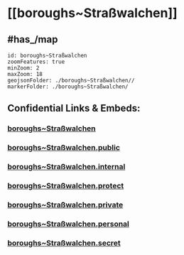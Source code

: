 # [[boroughs~Straßwalchen]] 


## #has_/map  



```leaflet
id: boroughs~Straßwalchen
zoomFeatures: true 
minZoom: 2 
maxZoom: 18
geojsonFolder: ./boroughs~Straßwalchen//
markerFolder: ./boroughs~Straßwalchen/
```


## Confidential Links & Embeds: 

### [boroughs~Straßwalchen](/_Standards/Earth/Continent/Europe/Europe~Central/Austria/Austrias_States/Salzburg,State/counties~Salzburg/Salzburg/cities~Salzburg/Straßwalchen/boroughs~Straßwalchen.md) 

### [boroughs~Straßwalchen.public](/_public/Earth/Continent/Europe/Europe~Central/Austria/Austrias_States/Salzburg,State/counties~Salzburg/Salzburg/cities~Salzburg/Straßwalchen/boroughs~Straßwalchen.public.md) 

### [boroughs~Straßwalchen.internal](/_internal/Earth/Continent/Europe/Europe~Central/Austria/Austrias_States/Salzburg,State/counties~Salzburg/Salzburg/cities~Salzburg/Straßwalchen/boroughs~Straßwalchen.internal.md) 

### [boroughs~Straßwalchen.protect](/_protect/Earth/Continent/Europe/Europe~Central/Austria/Austrias_States/Salzburg,State/counties~Salzburg/Salzburg/cities~Salzburg/Straßwalchen/boroughs~Straßwalchen.protect.md) 

### [boroughs~Straßwalchen.private](/_private/Earth/Continent/Europe/Europe~Central/Austria/Austrias_States/Salzburg,State/counties~Salzburg/Salzburg/cities~Salzburg/Straßwalchen/boroughs~Straßwalchen.private.md) 

### [boroughs~Straßwalchen.personal](/_personal/Earth/Continent/Europe/Europe~Central/Austria/Austrias_States/Salzburg,State/counties~Salzburg/Salzburg/cities~Salzburg/Straßwalchen/boroughs~Straßwalchen.personal.md) 

### [boroughs~Straßwalchen.secret](/_secret/Earth/Continent/Europe/Europe~Central/Austria/Austrias_States/Salzburg,State/counties~Salzburg/Salzburg/cities~Salzburg/Straßwalchen/boroughs~Straßwalchen.secret.md)

